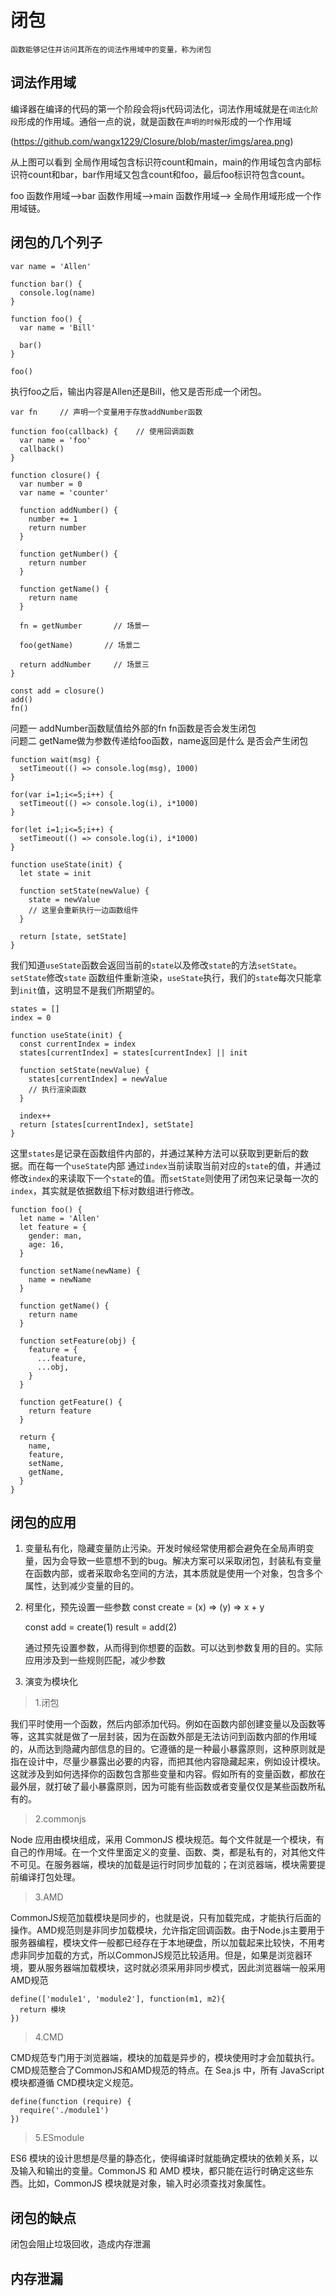 # 闭包

    函数能够记住并访问其所在的词法作用域中的变量，称为闭包

## 词法作用域 

编译器在编译的代码的第一个阶段会将js代码词法化，词法作用域就是在`词法化阶段`形成的作用域。通俗一点的说，就是函数在`声明的时候`形成的一个作用域

(https://github.com/wangx1229/Closure/blob/master/imgs/area.png)

从上图可以看到 全局作用域包含标识符count和main，main的作用域包含内部标识符count和bar，bar作用域又包含count和foo，最后foo标识符包含count。

foo 函数作用域—>bar 函数作用域—>main 函数作用域—> 全局作用域形成一个作用域链。


## 闭包的几个列子  
    var name = 'Allen'

    function bar() {
      console.log(name)
    }

    function foo() {
      var name = 'Bill'
      
      bar()
    }

    foo()

执行foo之后，输出内容是Allen还是Bill，他又是否形成一个闭包。


    var fn     // 声明一个变量用于存放addNumber函数
    
    function foo(callback) {    // 使用回调函数
      var name = 'foo'
      callback()
    } 

    function closure() {
      var number = 0
      var name = 'counter'

      function addNumber() {
        number += 1
        return number
      }

      function getNumber() {
        return number
      }

      function getName() {
        return name
      }

      fn = getNumber       // 场景一

      foo(getName)       // 场景二

      return addNumber     // 场景三
    }

    const add = closure()
    add()
    fn()

问题一 addNumber函数赋值给外部的fn fn函数是否会发生闭包  
问题二 getName做为参数传递给foo函数，name返回是什么 是否会产生闭包

    function wait(msg) {
      setTimeout(() => console.log(msg), 1000)
    }

    for(var i=1;i<=5;i++) {
      setTimeout(() => console.log(i), i*1000)
    }

    for(let i=1;i<=5;i++) {
      setTimeout(() => console.log(i), i*1000)
    }

    function useState(init) {
      let state = init

      function setState(newValue) {
        state = newValue
        // 这里会重新执行一边函数组件
      }

      return [state, setState]
    }

我们知道`useState`函数会返回当前的`state`以及修改`state`的方法`setState`。`setState`修改`state` 函数组件重新渲染，`useState`执行，我们的`state`每次只能拿到`init`值，这明显不是我们所期望的。

    states = []
    index = 0

    function useState(init) {
      const currentIndex = index
      states[currentIndex] = states[currentIndex] || init

      function setState(newValue) {
        states[currentIndex] = newValue
        // 执行渲染函数
      }

      index++
      return [states[currentIndex], setState]
    }
    
这里`states`是记录在函数组件内部的，并通过某种方法可以获取到更新后的数据。而在每一个`useState`内部 通过`index`当前读取当前对应的`state`的值，并通过修改`index`的来读取下一个`state`的值。而`setState`则使用了闭包来记录每一次的`index`，其实就是依据数组下标对数组进行修改。

    function foo() {
      let name = 'Allen'
      let feature = {
        gender: man,
        age: 16,
      }

      function setName(newName) {
        name = newName
      }

      function getName() {
        return name
      }

      function setFeature(obj) {
        feature = {
          ...feature,
          ...obj,
        }
      }

      function getFeature() {
        return feature
      }

      return {
        name,
        feature,
        setName,
        getName,
      }
    }

## 闭包的应用   

1. 变量私有化，隐藏变量防止污染。开发时候经常使用都会避免在全局声明变量，因为会导致一些意想不到的bug。解决方案可以采取闭包，封装私有变量在函数内部，或者采取命名空间的方法，其本质就是使用一个对象，包含多个属性，达到减少变量的目的。

2. 柯里化，预先设置一些参数
    const create = (x) => (y) => x + y

    const add = create(1)
    result = add(2)

    通过预先设置参数，从而得到你想要的函数。可以达到参数复用的目的。实际应用涉及到一些规则匹配，减少参数

3. 演变为模块化
  
> 1.闭包  

  我们平时使用一个函数，然后内部添加代码。例如在函数内部创建变量以及函数等等，这其实就是做了一层封装，因为在函数外部是无法访问到函数内部的作用域的，从而达到隐藏内部信息的目的。它遵循的是一种最小暴露原则，这种原则就是指在设计中，尽量少暴露出必要的内容，而把其他内容隐藏起来，例如设计模块。这就涉及到如何选择你的函数包含那些变量和内容。假如所有的变量函数，都放在最外层，就打破了最小暴露原则，因为可能有些函数或者变量仅仅是某些函数所私有的。

> 2.commonjs

Node 应用由模块组成，采用 CommonJS 模块规范。每个文件就是一个模块，有自己的作用域。在一个文件里面定义的变量、函数、类，都是私有的，对其他文件不可见。在服务器端，模块的加载是运行时同步加载的；在浏览器端，模块需要提前编译打包处理。

> 3.AMD  

CommonJS规范加载模块是同步的，也就是说，只有加载完成，才能执行后面的操作。AMD规范则是非同步加载模块，允许指定回调函数。由于Node.js主要用于服务器编程，模块文件一般都已经存在于本地硬盘，所以加载起来比较快，不用考虑非同步加载的方式，所以CommonJS规范比较适用。但是，如果是浏览器环境，要从服务器端加载模块，这时就必须采用非同步模式，因此浏览器端一般采用AMD规范


    define(['module1', 'module2'], function(m1, m2){
      return 模块
    })

> 4.CMD  

CMD规范专门用于浏览器端，模块的加载是异步的，模块使用时才会加载执行。CMD规范整合了CommonJS和AMD规范的特点。在 Sea.js 中，所有 JavaScript 模块都遵循 CMD模块定义规范。

    define(function (require) {
      require('./module1')
    })

> 5.ESmodule

ES6 模块的设计思想是尽量的静态化，使得编译时就能确定模块的依赖关系，以及输入和输出的变量。CommonJS 和 AMD 模块，都只能在运行时确定这些东西。比如，CommonJS 模块就是对象，输入时必须查找对象属性。


## 闭包的缺点

闭包会阻止垃圾回收，造成内存泄漏

## 内存泄漏
